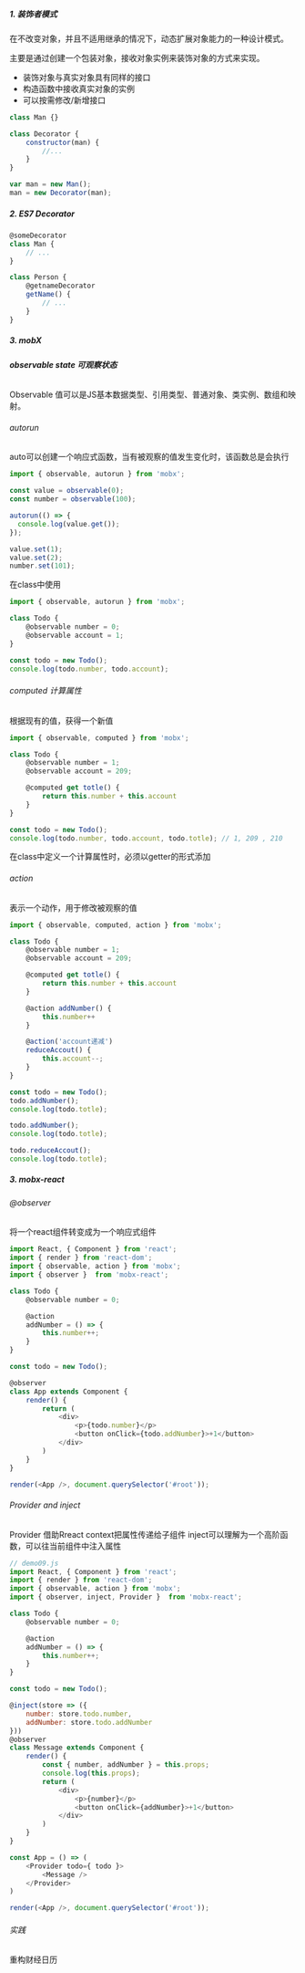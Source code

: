 ##### 1. 装饰者模式

在不改变对象，并且不适用继承的情况下，动态扩展对象能力的一种设计模式。

主要是通过创建一个包装对象，接收对象实例来装饰对象的方式来实现。

+ 装饰对象与真实对象具有同样的接口
+ 构造函数中接收真实对象的实例
+ 可以按需修改/新增接口

```js
class Man {}

class Decorator {
    constructor(man) {
        //...
    }
}

var man = new Man();
man = new Decorator(man);
```

##### 2. ES7 Decorator

```js
@someDecorator
class Man {
    // ...
}

class Person {
    @getnameDecorator
    getName() {
        // ...
    }
}
```

##### 3. mobX

###### **observable state 可观察状态**

Observable 值可以是JS基本数据类型、引用类型、普通对象、类实例、数组和映射。


###### autorun

auto可以创建一个响应式函数，当有被观察的值发生变化时，该函数总是会执行

```js
import { observable, autorun } from 'mobx';

const value = observable(0);
const number = observable(100);

autorun(() => {
  console.log(value.get());
});

value.set(1);
value.set(2);
number.set(101);
```

在class中使用

```js
import { observable, autorun } from 'mobx';

class Todo {
    @observable number = 0;
    @observable account = 1;
}

const todo = new Todo();
console.log(todo.number, todo.account);
```

###### computed 计算属性

根据现有的值，获得一个新值

```js
import { observable, computed } from 'mobx';

class Todo {
    @observable number = 1;
    @observable account = 209;

    @computed get totle() {
        return this.number + this.account
    }
}

const todo = new Todo();
console.log(todo.number, todo.account, todo.totle); // 1, 209 , 210
```

在class中定义一个计算属性时，必须以getter的形式添加

###### action

表示一个动作，用于修改被观察的值

```js
import { observable, computed, action } from 'mobx';

class Todo {
    @observable number = 1;
    @observable account = 209;

    @computed get totle() {
        return this.number + this.account
    }

    @action addNumber() {
        this.number++
    }

    @action('account递减')
    reduceAccout() {
        this.account--;
    }
}

const todo = new Todo();
todo.addNumber();
console.log(todo.totle);

todo.addNumber();
console.log(todo.totle);

todo.reduceAccout();
console.log(todo.totle);

```

##### 3. mobx-react

###### @observer

将一个react组件转变成为一个响应式组件

```js
import React, { Component } from 'react';
import { render } from 'react-dom';
import { observable, action } from 'mobx';
import { observer }  from 'mobx-react';

class Todo {
    @observable number = 0;

    @action
    addNumber = () => {
        this.number++;
    }
}

const todo = new Todo();

@observer
class App extends Component {
    render() {
        return (
            <div>
                <p>{todo.number}</p>
                <button onClick={todo.addNumber}>+1</button>
            </div>
        )
    }
}

render(<App />, document.querySelector('#root'));
```

###### Provider and inject

Provider 借助Rreact context把属性传递给子组件
inject可以理解为一个高阶函数，可以往当前组件中注入属性

```js
// demo09.js
import React, { Component } from 'react';
import { render } from 'react-dom';
import { observable, action } from 'mobx';
import { observer, inject, Provider }  from 'mobx-react';

class Todo {
    @observable number = 0;

    @action
    addNumber = () => {
        this.number++;
    }
}

const todo = new Todo();

@inject(store => ({
    number: store.todo.number,
    addNumber: store.todo.addNumber
}))
@observer
class Message extends Component {
    render() {
        const { number, addNumber } = this.props;
        console.log(this.props);
        return (
            <div>
                <p>{number}</p>
                <button onClick={addNumber}>+1</button>
            </div>
        )
    }
}

const App = () => (
    <Provider todo={ todo }>
        <Message />
    </Provider>
)

render(<App />, document.querySelector('#root'));

```

###### 实践

重构财经日历

